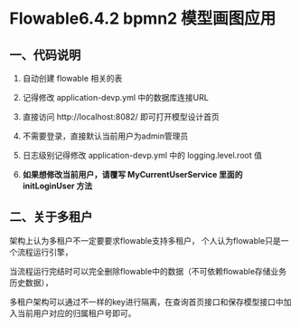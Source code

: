 # Flowable6.4.2 bpmn2 模型画图应用

## 一、代码说明
1. 自动创建 flowable 相关的表

2. 记得修改 application-devp.yml 中的数据库连接URL

3. 直接访问 http://localhost:8082/ 即可打开模型设计首页

4. 不需要登录，直接默认当前用户为admin管理员

5. 日志级别记得修改 application-devp.yml 中的 logging.level.root 值

6. **如果想修改当前用户，请覆写 MyCurrentUserService 里面的 initLoginUser 方法**


## 二、关于多租户

架构上认为多租户不一定要要求flowable支持多租户， 个人认为flowable只是一个流程运行引擎，

当流程运行完结时可以完全删除flowable中的数据（不可依赖flowable存储业务历史数据），

多租户架构可以通过不一样的key进行隔离，在查询首页接口和保存模型接口中加入当前用户对应的归属租户号即可。